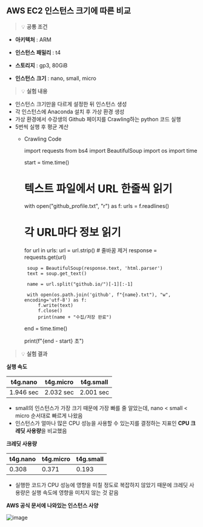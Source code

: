 ## AWS EC2 인스턴스 크기에 따른 비교


> 💡 **공통 조건**
- **아키텍처** : ARM
- **인스턴스** **패밀리** : t4
- **스토리지** : gp3, 80GiB

- **인스턴스** **크기** : nano, small, micro


> 💡 **실험 내용**

- 인스턴스 크기만을 다르게 설정한 뒤 인스턴스 생성
- 각 인스턴스에 Anaconda 설치 후 가상 환경 생성
- 가상 환경에서 수강생의 Github 페이지를 Crawling하는 python 코드 실행
- 5번씩 실행 후 평균 계산
     - Crawling Code
       
        import requests
        from bs4 import BeautifulSoup
        import os
        import time
        
        start = time.time()
        
        # 텍스트 파일에서 URL 한줄씩 읽기
        with open("github_profile.txt", "r") as f:
            urls = f.readlines()
        
        # 각 URL마다 정보 읽기
        for url in urls:
            url = url.strip() # 줄바꿈 제거
            response = requests.get(url)
        
            soup = BeautifulSoup(response.text, 'html.parser')
            text = soup.get_text()
        
            name = url.split("github.io/")[-1][:-1]
        
            with open(os.path.join('github', f"{name}.txt"), "w", encoding='utf-8') as f:
                f.write(text)
                f.close()
                print(name + "수집/저장 완료")
        end = time.time()
        
        print(f"{end - start} 초")
        
        

> 💡 **실험 결과**


**실행 속도**

| t4g.nano | t4g.micro | t4g.small |
| --- | --- | --- |
| 1.946 sec | 2.032 sec | 2.001 sec |

- small의 인스턴스가 가장 크기 때문에 가장 빠를 줄 알았는데, nano < small < micro 순서대로 빠르게 나왔음
- 인스턴스가 얼마나 많은 CPU 성능을 사용할 수 있는지를 결정하는 지표인 **CPU 크레딧 사용량**을 비교했음

  
**크레딧 사용량**

| t4g.nano | t4g.micro | t4g.small |
| --- | --- | --- |
| 0.308 | 0.371 | 0.193 |

- 실행한 코드가 CPU 성능에 영향을 미칠 정도로 복잡하지 않았기 때문에 크레딧 사용량은 실행 속도에 영향을 미치지 않는 것 같음 

**AWS 공식 문서에 나와있는 인스턴스 사양**

![image](https://github.com/seohee99/shinhan-pro-digital-academy/assets/53520867/3542a7e1-03b7-4ae8-a3d3-4b10244e1f86)
